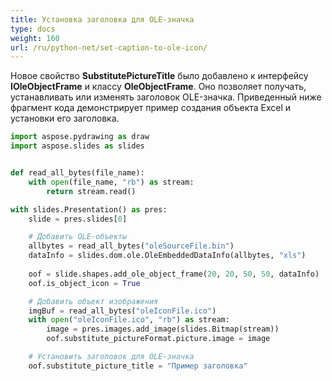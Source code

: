 ```yaml
---
title: Установка заголовка для OLE-значка
type: docs
weight: 160
url: /ru/python-net/set-caption-to-ole-icon/
---
```


Новое свойство **SubstitutePictureTitle** было добавлено к интерфейсу **IOleObjectFrame** и классу **OleObjectFrame**. Оно позволяет получать, устанавливать или изменять заголовок OLE-значка. Приведенный ниже фрагмент кода демонстрирует пример создания объекта Excel и установки его заголовка.

```py
import aspose.pydrawing as draw
import aspose.slides as slides


def read_all_bytes(file_name):
    with open(file_name, "rb") as stream:
        return stream.read()

with slides.Presentation() as pres:
    slide = pres.slides[0]

    # Добавить OLE-объекты
    allbytes = read_all_bytes("oleSourceFile.bin")
    dataInfo = slides.dom.ole.OleEmbeddedDataInfo(allbytes, "xls")
    
    oof = slide.shapes.add_ole_object_frame(20, 20, 50, 50, dataInfo)
    oof.is_object_icon = True

    # Добавить объект изображения
    imgBuf = read_all_bytes("oleIconFile.ico")
    with open("oleIconFile.ico", "rb") as stream:
        image = pres.images.add_image(slides.Bitmap(stream))
        oof.substitute_pictureFormat.picture.image = image

    # Установить заголовок для OLE-значка
    oof.substitute_picture_title = "Пример заголовка"
```